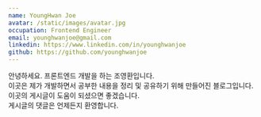 ```yaml
---
name: YoungHwan Joe
avatar: /static/images/avatar.jpg
occupation: Frontend Engineer
email: younghwanjoe@gmail.com
linkedin: https://www.linkedin.com/in/younghwanjoe
github: https://github.com/younghwanjoe
---
```


안녕하세요. 프론트엔드 개발을 하는 조영환입니다. <br/>
이곳은 제가 개발하면서 공부한 내용을 정리 및 공유하기 위해 만들어진 블로그입니다. <br/>
이곳의 게시글이 도움이 되셨으면 좋겠습니다. <br/>
게시글의 댓글은 언제든지 환영합니다.
